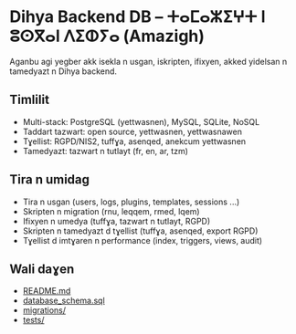 # Dihya Backend DB – ⵜⴰⵎⴰⵣⵉⵖⵜ ⵏ ⵓⵙⴳⴰⵏ ⴷⵉⵀⵢⴰ (Amazigh)

Aganbu agi yegber akk isekla n usgan, iskripten, ifixyen, akked yidelsan n tamedyazt n Dihya backend.

## Timlilit
- Multi-stack: PostgreSQL (yettwasnen), MySQL, SQLite, NoSQL
- Taddart tazwart: open source, yettwasnen, yettwasnawen
- Tɣellist: RGPD/NIS2, tuffɣa, asenqed, anekcum yettwasnen
- Tamedyazt: tazwart n tutlayt (fr, en, ar, tzm)

## Tira n umidag
- Tira n usgan (users, logs, plugins, templates, sessions ...)
- Skripten n migration (rnu, leqqem, rmed, lqem)
- Ifixyen n umedya (tuffɣa, tazwart n tutlayt, RGPD)
- Skripten n tamedyazt d tɣellist (tuffɣa, asenqed, export RGPD)
- Tɣellist d imtɣaren n performance (index, triggers, views, audit)

## Wali daɣen
- [README.md](README.md)
- [database_schema.sql](database_schema.sql)
- [migrations/](migrations/)
- [tests/](tests/)
